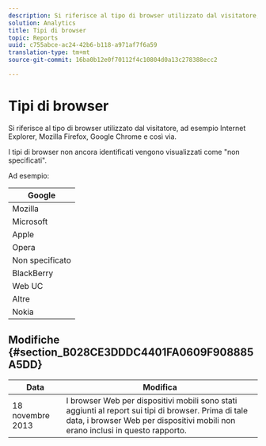 ```yaml
---
description: Si riferisce al tipo di browser utilizzato dal visitatore, ad esempio Internet Explorer, Mozilla Firefox, Google Chrome e così via.
solution: Analytics
title: Tipi di browser
topic: Reports
uuid: c755abce-ac24-42b6-b118-a971af7f6a59
translation-type: tm+mt
source-git-commit: 16ba0b12e0f70112f4c10804d0a13c278388ecc2

---
```



# Tipi di browser

Si riferisce al tipo di browser utilizzato dal visitatore, ad esempio Internet Explorer, Mozilla Firefox, Google Chrome e così via.

I tipi di browser non ancora identificati vengono visualizzati come "non specificati".

Ad esempio:

| Google |
|---|
| Mozilla |
| Microsoft |
| Apple |
| Opera |
| Non specificato |
| BlackBerry |
| Web UC |
| Altre |
| Nokia |

## Modifiche {#section_B028CE3DDDC4401FA0609F908885A5DD}

| Data | Modifica |
|---|---|
| 18 novembre 2013 | I browser Web per dispositivi mobili sono stati aggiunti al report sui tipi di browser. Prima di tale data, i browser Web per dispositivi mobili non erano inclusi in questo rapporto. |

